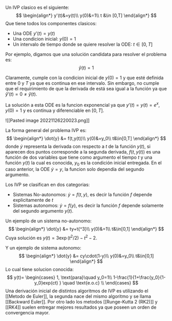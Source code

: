 Un IVP clasico es el siguiente:
$$ \begin{align*}
y'(t)&=y(t)\\
y(0)&=1\\
t &\in [0,T]
\end{align*}  $$
Que tiene todos los componentes clasicos:
- Una ODE $y'(t)=y(t)$
- Una condicion inicial: $y(0)=1$
- Un intervalo de tiempo donde se quiere resolver la ODE: $t \in [0,T]$

Por ejemplo, digamos que una solución candidata para resolver el problema es:
$$
\hat{y}(t)=1
$$

Claramente, cumple con la condicion inicial de $y(0)=1$ y que esté definida  entre 0 y $T$ ya que es continua en ese intervalo. Sin embargo, no cumple que el requirimiento de que la derivada de está sea igual a la función ya que $\hat{y}'(t)=0 \neq \hat{y}(t)$.

La solución a esta ODE es la funcion exponencial ya que $y'(t)=y(t)=e^{x}$, $y(0)=1$ y es continua y diferenciable en $[0,T]$.

![[Pasted image 20221126220023.png]]


La forma general del problema IVP es:
$$
\begin{align*}
\dot{y} &= f(t,y(t))\\
y(0)&=y_0\\
t&\in[0,T] 
\end{align*}
$$
donde  $\dot{y}$ representa la derivada con respecto a $t$ de la función $y(t)$, si aparecen dos puntos corresponde a la segunda derivada, $f(t,y(t))$ es una función de dos variables que tiene como argumento el tiempo $t$ y una función $y(t)$  la cual es conocida, $y_0$ es la condición inicial entregada.
En el caso anterior, la ODE $\dot y = y$, la funcion solo dependía del segundo argumento.

Los IVP se clasifican en dos categorias:
- Sistemas No-autonomos: $\dot{y}=f(t,y)$, es decir la función $f$ depende explicitamente de $t$
- Sistemas autonomos: $\dot{y}=f(y)$, es decir la función $f$ depende solamente del segundo argumento $y(t)$.


Un ejemplo de un sistema no-autonomo:
$$
\begin{align*}
\dot{y} &= ty+t{^3}\\
y(0)&=1\\
t&\in[0,1] 
\end{align*}
$$
Cuya solución es $y(t)=3\exp(t^2/2)-t^{2}-2$.

Y un ejemplo de sistema autonomo:
$$
\begin{align*}
\dot{y} &= cy\cdot(1-y)\\
y(0)&=y_0\\
t&\in[0,1]
\end{align*}
$$
Lo cual tiene solucion conocida:
$$
y(t)=
     \begin{cases}
       1, \text{para}\quad y_0=1\\
1-\frac{1}{1+\frac{y_0}{1-y_0}exp(ct)  } \quad \text{e.o.c} \\
     \end{cases}
$$
Una derivación inicial de distintos algoritmos de IVP es utilizando el [[Metodo de Euler]], la segunda nace del mismo algoritmo y se llama [[Backward Euler]].
Por otro lado los metodos [[Runge-Kutta 2 (RK2)]] y [[RK4]] suelen entregar mejores resultados ya que poseen un orden de convergencia mayor.